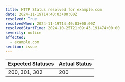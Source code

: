 ```yaml
---
title: HTTP Status resolved for example.com
date: 2024-11-19T14:40:03+00:00Z
resolved: True
resolvedWhen: 2024-11-19T14:40:03+00:00Z
resolvedStartTime: 2024-10-25T21:09:43.191474+00:00
severity: notice
affected:
  - example.com
section: issue
---
```


| Expected Statuses | Actual Status  |
|-------------------|----------------|
| 200, 301, 302 | 200 |
